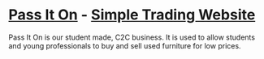 # [Pass It On](fun.faus) - [Simple Trading Website](http://petsfans.com/wp-content/uploads/2014/11/edfsaf.jpg)

Pass It On is our student made, C2C business. It is used to allow students and young professionals to buy and sell used furniture for low prices.

